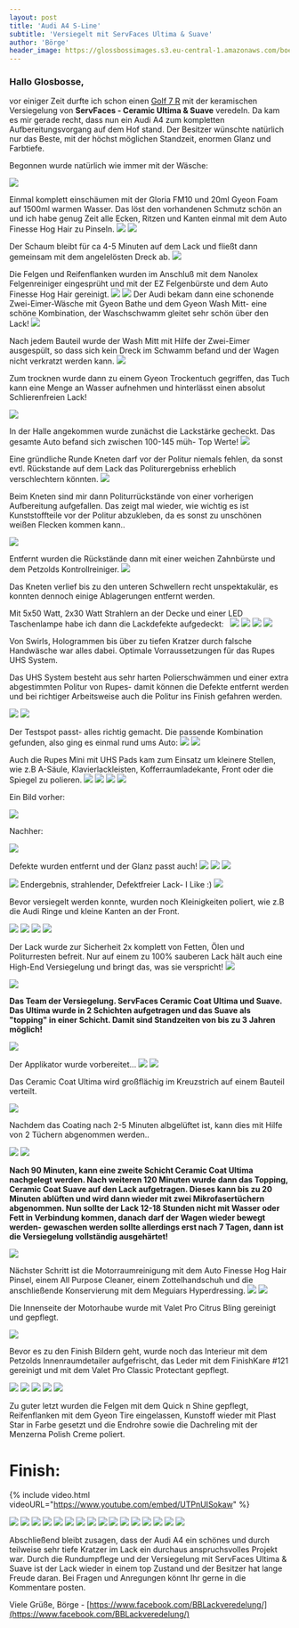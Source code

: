 ```yaml
---
layout: post
title: 'Audi A4 S-Line'
subtitle: 'Versiegelt mit ServFaces Ultima & Suave'
author: 'Börge'
header_image: https://glossbossimages.s3.eu-central-1.amazonaws.com/boerge/A4Glossboss/0062.jpg
---
```

### Hallo Glosbosse,

vor einiger Zeit durfte ich schon einen [Golf 7 R](https://www.facebook.com/media/set/?set=a.950449311737782.1073741847.821151808000867&amp;type=1&amp;l=9f99ee0354) mit der keramischen Versiegelung von **ServFaces - Ceramic Ultima &amp; Suave** veredeln. Da kam es mir gerade recht, dass nun ein Audi A4 zum kompletten Aufbereitungsvorgang auf dem Hof stand. Der Besitzer wünschte natürlich nur das Beste, mit der höchst möglichen Standzeit, enormen Glanz und Farbtiefe.&nbsp;

Begonnen wurde natürlich wie immer mit der Wäsche:&nbsp;

![](https://glossbossimages.s3.eu-central-1.amazonaws.com/boerge/A4Glossboss/0001.jpg)

Einmal komplett einschäumen mit der Gloria FM10 und 20ml Gyeon Foam auf 1500ml warmen Wasser. Das löst den vorhandenen Schmutz schön an und ich habe genug Zeit alle Ecken, Ritzen und Kanten einmal mit dem Auto Finesse Hog Hair zu Pinseln.
![](https://glossbossimages.s3.eu-central-1.amazonaws.com/boerge/A4Glossboss/0003.jpg)
![](https://glossbossimages.s3.eu-central-1.amazonaws.com/boerge/A4Glossboss/0002.jpg)

Der Schaum bleibt für ca 4-5 Minuten auf dem Lack und fließt dann gemeinsam mit dem angelelösten Dreck ab.
![](https://glossbossimages.s3.eu-central-1.amazonaws.com/boerge/A4Glossboss/0004.jpg)

Die Felgen und Reifenflanken wurden im Anschluß mit dem Nanolex Felgenreiniger eingesprüht und mit der EZ Felgenbürste und dem Auto Finesse Hog Hair gereinigt.
![](https://glossbossimages.s3.eu-central-1.amazonaws.com/boerge/A4Glossboss/0005.jpg)
![](https://glossbossimages.s3.eu-central-1.amazonaws.com/boerge/A4Glossboss/0006.jpg)
Der Audi bekam dann eine schonende Zwei-Eimer-Wäsche mit Gyeon Bathe und dem Gyeon Wash Mitt- eine schöne Kombination, der Waschschwamm gleitet sehr schön über den Lack!
![](https://glossbossimages.s3.eu-central-1.amazonaws.com/boerge/A4Glossboss/0007.jpg)

Nach jedem Bauteil wurde der Wash Mitt mit Hilfe der Zwei-Eimer ausgespült, so dass sich kein Dreck im Schwamm befand und der Wagen nicht verkratzt werden kann.
![](https://glossbossimages.s3.eu-central-1.amazonaws.com/boerge/A4Glossboss/0008.jpg)

Zum trocknen wurde dann zu einem Gyeon Trockentuch gegriffen, das Tuch kann eine Menge an Wasser aufnehmen und hinterlässt einen absolut Schlierenfreien Lack!

![](https://glossbossimages.s3.eu-central-1.amazonaws.com/boerge/A4Glossboss/0009.jpg)

In der Halle angekommen wurde zunächst die Lackstärke gecheckt. Das gesamte Auto befand sich zwischen 100-145 müh- Top Werte!
![](https://glossbossimages.s3.eu-central-1.amazonaws.com/boerge/A4Glossboss/0010.jpg)

Eine gründliche Runde Kneten darf vor der Politur niemals fehlen, da sonst evtl. Rückstande auf dem Lack das Politurergebniss erheblich verschlechtern könnten.
![](https://glossbossimages.s3.eu-central-1.amazonaws.com/boerge/A4Glossboss/0011.jpg)

Beim Kneten sind mir dann Politurrückstände von einer vorherigen Aufbereitung aufgefallen. Das zeigt mal wieder, wie wichtig es ist Kunststoffteile vor der Politur abzukleben, da es sonst zu unschönen weißen Flecken kommen kann..

![](https://glossbossimages.s3.eu-central-1.amazonaws.com/boerge/A4Glossboss/0012.jpg)

Entfernt wurden die Rückstände dann mit einer weichen Zahnbürste und dem Petzolds Kontrollreiniger.
![](https://glossbossimages.s3.eu-central-1.amazonaws.com/boerge/A4Glossboss/0013.jpg)

Das Kneten verlief bis zu den unteren Schwellern recht unspektakulär, es konnten dennoch einige Ablagerungen entfernt werden.

Mit 5x50 Watt, 2x30 Watt Strahlern an der Decke und einer LED Taschenlampe habe ich dann die Lackdefekte aufgedeckt:
&nbsp;
![](https://glossbossimages.s3.eu-central-1.amazonaws.com/boerge/A4Glossboss/0014.jpg)
![](https://glossbossimages.s3.eu-central-1.amazonaws.com/boerge/A4Glossboss/0015.jpg)
![](https://glossbossimages.s3.eu-central-1.amazonaws.com/boerge/A4Glossboss/0016.jpg)
![](https://glossbossimages.s3.eu-central-1.amazonaws.com/boerge/A4Glossboss/0017.jpg)

Von Swirls, Hologrammen bis über zu tiefen Kratzer durch falsche Handwäsche war alles dabei. Optimale Vorraussetzungen für das Rupes UHS System.

Das UHS System besteht aus sehr harten Polierschwämmen und einer extra abgestimmten Politur von Rupes- damit können die Defekte entfernt werden und bei richtiger Arbeitsweise auch die Politur ins Finish gefahren werden.

![](https://glossbossimages.s3.eu-central-1.amazonaws.com/boerge/A4Glossboss/0018.jpg)
![](https://glossbossimages.s3.eu-central-1.amazonaws.com/boerge/A4Glossboss/0019.jpg)

Der Testspot passt- alles richtig gemacht. Die passende Kombination gefunden, also ging es einmal rund ums Auto:
![](https://glossbossimages.s3.eu-central-1.amazonaws.com/boerge/A4Glossboss/0020.jpg)
![](https://glossbossimages.s3.eu-central-1.amazonaws.com/boerge/A4Glossboss/0021.jpg)

Auch die Rupes Mini mit UHS Pads kam zum Einsatz um kleinere Stellen, wie z.B A-Säule, Klavierlackleisten, Kofferraumladekante, Front oder die Spiegel zu polieren.
![](https://glossbossimages.s3.eu-central-1.amazonaws.com/boerge/A4Glossboss/0022.jpg)
![](https://glossbossimages.s3.eu-central-1.amazonaws.com/boerge/A4Glossboss/0023.jpg)
![](https://glossbossimages.s3.eu-central-1.amazonaws.com/boerge/A4Glossboss/0026.jpg)
![](https://glossbossimages.s3.eu-central-1.amazonaws.com/boerge/A4Glossboss/0028.jpg)

Ein Bild vorher:

![](https://glossbossimages.s3.eu-central-1.amazonaws.com/boerge/A4Glossboss/0029.jpg)

Nachher:

![](https://glossbossimages.s3.eu-central-1.amazonaws.com/boerge/A4Glossboss/0030.jpg)

Defekte wurden entfernt und der Glanz passt auch!
![](https://glossbossimages.s3.eu-central-1.amazonaws.com/boerge/A4Glossboss/0032.jpg)
![](https://glossbossimages.s3.eu-central-1.amazonaws.com/boerge/A4Glossboss/0033.jpg)
![](https://glossbossimages.s3.eu-central-1.amazonaws.com/boerge/A4Glossboss/0034.jpg)

![](https://glossbossimages.s3.eu-central-1.amazonaws.com/boerge/A4Glossboss/0031.jpg)
Endergebnis, strahlender, Defektfreier Lack- I Like :)
![](https://glossbossimages.s3.eu-central-1.amazonaws.com/boerge/A4Glossboss/0036.jpg)

Bevor versiegelt werden konnte, wurden noch Kleinigkeiten poliert, wie z.B die Audi Ringe und kleine Kanten an der Front.&nbsp;

![](https://glossbossimages.s3.eu-central-1.amazonaws.com/boerge/A4Glossboss/0037.jpg)
![](https://glossbossimages.s3.eu-central-1.amazonaws.com/boerge/A4Glossboss/0038.jpg)
![](https://glossbossimages.s3.eu-central-1.amazonaws.com/boerge/A4Glossboss/0039.jpg)
![](https://glossbossimages.s3.eu-central-1.amazonaws.com/boerge/A4Glossboss/0040.jpg)

Der Lack wurde zur Sicherheit 2x komplett von Fetten, Ölen und Politurresten befreit. Nur auf einem zu 100% sauberen Lack hält auch eine High-End Versiegelung und bringt das, was sie verspricht!
![](https://glossbossimages.s3.eu-central-1.amazonaws.com/boerge/A4Glossboss/0041.jpg)

![](https://glossbossimages.s3.eu-central-1.amazonaws.com/boerge/A4Glossboss/0042.jpg)

**Das Team der Versiegelung. ServFaces Ceramic Coat Ultima und Suave. Das Ultima wurde in 2 Schichten aufgetragen und das Suave als "topping" in einer Schicht. Damit sind Standzeiten von bis zu 3 Jahren möglich!**

![](https://glossbossimages.s3.eu-central-1.amazonaws.com/boerge/A4Glossboss/0043.jpg)

Der Applikator wurde vorbereitet...
![](https://glossbossimages.s3.eu-central-1.amazonaws.com/boerge/A4Glossboss/0045.jpg)
![](https://glossbossimages.s3.eu-central-1.amazonaws.com/boerge/A4Glossboss/0046.jpg)

Das Ceramic Coat Ultima wird großflächig im Kreuzstrich auf einem Bauteil verteilt.

![](https://glossbossimages.s3.eu-central-1.amazonaws.com/boerge/A4Glossboss/0048.jpg)

Nachdem das Coating nach 2-5 Minuten albgelüftet ist, kann dies mit Hilfe von 2 Tüchern abgenommen werden..

![](https://glossbossimages.s3.eu-central-1.amazonaws.com/boerge/A4Glossboss/0049.jpg)
![](https://glossbossimages.s3.eu-central-1.amazonaws.com/boerge/A4Glossboss/0047.jpg)

**Nach 90 Minuten, kann eine zweite Schicht Ceramic Coat Ultima nachgelegt werden. Nach weiteren 120 Minuten wurde dann das Topping, Ceramic Coat Suave auf den Lack aufgetragen. Dieses kann bis zu 20 Minuten ablüften und wird dann wieder mit zwei Mikrofasertüchern abgenommen. Nun sollte der Lack 12-18 Stunden nicht mit Wasser oder Fett in Verbindung kommen, danach darf der Wagen wieder bewegt werden- gewaschen werden sollte allerdings erst nach 7 Tagen, dann ist die Versiegelung vollständig ausgehärtet!**

![](https://glossbossimages.s3.eu-central-1.amazonaws.com/boerge/A4Glossboss/0050.jpg)

Nächster Schritt ist die Motorraumreinigung mit dem Auto Finesse Hog Hair Pinsel, einem All Purpose Cleaner, einem Zottelhandschuh und die anschließende Konservierung mit dem Meguiars Hyperdressing.
![](https://glossbossimages.s3.eu-central-1.amazonaws.com/boerge/A4Glossboss/0051.jpg)
![](https://glossbossimages.s3.eu-central-1.amazonaws.com/boerge/A4Glossboss/0052.jpg)

Die Innenseite der Motorhaube wurde mit Valet Pro Citrus Bling gereinigt und gepflegt.

![](https://glossbossimages.s3.eu-central-1.amazonaws.com/boerge/A4Glossboss/0055.jpg)

Bevor es zu den Finish Bildern geht, wurde noch das Interieur mit dem Petzolds Innenraumdetailer aufgefrischt, das Leder mit dem FinishKare #121 gereinigt und mit dem Valet Pro Classic Protectant gepflegt.

![](https://glossbossimages.s3.eu-central-1.amazonaws.com/boerge/A4Glossboss/0056.jpg)
![](https://glossbossimages.s3.eu-central-1.amazonaws.com/boerge/A4Glossboss/0057.jpg)
![](https://glossbossimages.s3.eu-central-1.amazonaws.com/boerge/A4Glossboss/0058.jpg)
![](https://glossbossimages.s3.eu-central-1.amazonaws.com/boerge/A4Glossboss/0059.jpg)
![](https://glossbossimages.s3.eu-central-1.amazonaws.com/boerge/A4Glossboss/0060.jpg)

Zu guter letzt wurden die Felgen mit dem Quick n Shine gepflegt, Reifenflanken mit dem Gyeon Tire eingelassen, Kunstoff wieder mit Plast Star in Farbe gesetzt und die Endrohre sowie die Dachreling mit der Menzerna Polish Creme poliert.

# Finish:
{% include video.html videoURL="https://www.youtube.com/embed/UTPnUISokaw" %}

![](https://glossbossimages.s3.eu-central-1.amazonaws.com/boerge/A4Glossboss/0061.jpg)
![](https://glossbossimages.s3.eu-central-1.amazonaws.com/boerge/A4Glossboss/0062.jpg)
![](https://glossbossimages.s3.eu-central-1.amazonaws.com/boerge/A4Glossboss/0063.jpg)
![](https://glossbossimages.s3.eu-central-1.amazonaws.com/boerge/A4Glossboss/0064.jpg)
![](https://glossbossimages.s3.eu-central-1.amazonaws.com/boerge/A4Glossboss/0065.jpg)
![](https://glossbossimages.s3.eu-central-1.amazonaws.com/boerge/A4Glossboss/0066.jpg)
![](https://glossbossimages.s3.eu-central-1.amazonaws.com/boerge/A4Glossboss/0067.jpg)
![](https://glossbossimages.s3.eu-central-1.amazonaws.com/boerge/A4Glossboss/0068.jpg)
![](https://glossbossimages.s3.eu-central-1.amazonaws.com/boerge/A4Glossboss/0069.jpg)
![](https://glossbossimages.s3.eu-central-1.amazonaws.com/boerge/A4Glossboss/0070.jpg)
![](https://glossbossimages.s3.eu-central-1.amazonaws.com/boerge/A4Glossboss/0071.jpg)
![](https://glossbossimages.s3.eu-central-1.amazonaws.com/boerge/A4Glossboss/0072.jpg)
![](https://glossbossimages.s3.eu-central-1.amazonaws.com/boerge/A4Glossboss/0073.jpg)
![](https://glossbossimages.s3.eu-central-1.amazonaws.com/boerge/A4Glossboss/0074.jpg)
![](https://glossbossimages.s3.eu-central-1.amazonaws.com/boerge/A4Glossboss/0075.jpg)
![](https://glossbossimages.s3.eu-central-1.amazonaws.com/boerge/A4Glossboss/0076.jpg)

Abschließend bleibt zusagen, dass der Audi A4 ein schönes und durch teilweise sehr tiefe Kratzer im Lack ein durchaus anspruchsvolles Projekt war. Durch die Rundumpflege und der Versiegelung mit ServFaces Ultima &amp; Suave ist der Lack wieder in einem top Zustand und der Besitzer hat lange Freude daran. Bei Fragen und Anregungen könnt Ihr gerne in die Kommentare posten.

Viele Grüße, Börge -&nbsp;[https://www.facebook.com/BBLackveredelung/](https://www.facebook.com/BBLackveredelung/)